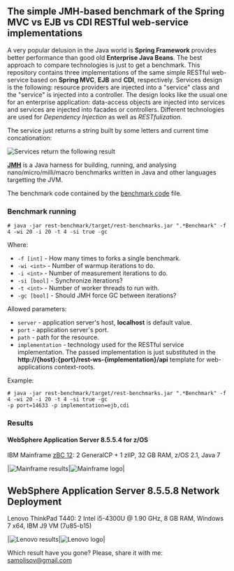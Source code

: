 ## The simple **JMH**-based benchmark of the **Spring MVC** vs **EJB** vs **CDI** RESTful web-service implementations

A very popular delusion in the Java world is **Spring Framework** provides better performance than good old **Enterprise Java Beans**. The
best approach to compare technologies is just to get a benchmark. This repository contains three implementations of the same simple
RESTful web-service based on **Spring MVC**, **EJB** and **CDI**, respectively. Services design is the following: resource providers are injected into a 
"service" class and the "service" is injected into a controller. The design looks like the usual one for an enterprise application: data-access 
objects are injected into services and services are injected into facades or controllers. Different technologies are used for *Dependency Injection* 
as well as *RESTfulization*.
 

The service just returns a string built by some letters and current time concationation:

![Services return the following result](http://3.bp.blogspot.com/-5NXBEd4m07g/VnxUv0OGZgI/AAAAAAAADsU/_RQ_tKKbPT4/s1600/service-result.png)


**[JMH](http://openjdk.java.net/projects/code-tools/jmh/ "OpenJDK JMH Tool")** is a Java harness for building, running, and analysing 
nano/micro/milli/macro benchmarks written in Java and other languages targetting the JVM.

The benchmark code contained by the [benchmark code] file.

[benchmark code]: rest-benchmark/src/main/java/psamolysov/demo/restws/benchmark/RestImplementationsBenchmark.java

### Benchmark running

```
# java -jar rest-benchmark/target/rest-benchmarks.jar ".*Benchmark" -f 4 -wi 20 -i 20 -t 4 -si true -gc
```

Where:

- `-f [int]` - How many times to forks a single benchmark.
- `-wi <int>` - Number of warmup iterations to do.
- `-i <int>` - Number of measurement iterations to do.
- `-si [bool]` - Synchronize iterations?
- `-t <int>` - Number of worker threads to run with.
- `-gc [bool]` - Should JMH force GC between iterations?


Allowed parameters:

- `server` - application server's host, **localhost** is default value.
- `port` - application server's port.
- `path` - path for the resource.
- `implementation` - technology used for the RESTful service implementation. The passed implementation is just substituted
   in the **http://{host}:{port}/rest-ws-{implementation}/api** template for web-applications context-roots.

Example:

```
# java -jar rest-benchmark/target/rest-benchmarks.jar ".*Benchmark" -f 4 -wi 20 -i 20 -t 4 -si true -gc
-p port=14633 -p implementation=ejb,cdi
```

### Results

#### WebSphere Application Server 8.5.5.4 for z/OS


IBM Mainframe [zBC 12]: 2 GeneralCP + 1 zIIP, 32 GB RAM, z/OS 2.1, Java 7

|![Mainframe results][zBC results]|![Mainframe logo][zBC logo]|

[zBC 12]: http://www-03.ibm.com/systems/z/hardware/zenterprise/zbc12.html "IBM zEnterprise Business Class 12"
[zBC logo]: http://4.bp.blogspot.com/-8WUs5saIO-I/VnxFsBBW_uI/AAAAAAAADrw/-E7etF9nE2I/s1600/zBC12-small.jpg
[zBC results]: http://3.bp.blogspot.com/-u972deNO6Bs/VnxUv1A6BtI/AAAAAAAADsQ/6iJLVPqdROU/s1600/zBC12-result-t-4.png

WebSphere Application Server 8.5.5.8 Network Deployment
-------------------------------------------------------

Lenovo ThinkPad T440: 2 Intel i5-4300U @ 1.90 GHz, 8 GB RAM, Windows 7 x64, IBM J9 VM (7u85-b15)

|![Lenovo results][Lenovo results]|![Lenovo logo][Lenovo logo]|

[Lenovo logo]: http://2.bp.blogspot.com/-7-XGK0t7LhM/VnxFsFMk7LI/AAAAAAAADrs/2f6vegROCYA/s1600/Lenovo-small.jpg
[Lenovo results]: http://2.bp.blogspot.com/-Sle_djldiIw/VnxIq1tBVfI/AAAAAAAADsA/PaPzK50uNYg/s1600/Lenovo-result-t-4.png

Which result have you gone? Please, share it with me: <samolisov@gmail.com>

